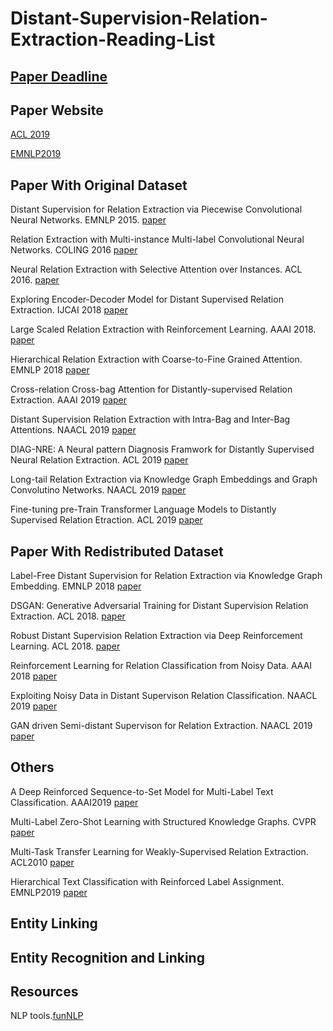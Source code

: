 # Distant-Supervision-Relation-Extraction-Reading-List

## [Paper Deadline](https://jackietseng.github.io/conference_call_for_paper/conferences.html)

## Paper Website
[ACL 2019](http://www.acl2019.org/EN/program.xhtml)

[EMNLP2019](https://www.emnlp-ijcnlp2019.org/program/accepted/)

## Paper With Original Dataset
Distant Supervision for Relation Extraction via Piecewise Convolutional Neural Networks. EMNLP 2015. [paper](http://www.emnlp2015.org/proceedings/EMNLP/pdf/EMNLP203.pdf)

Relation Extraction with Multi-instance Multi-label Convolutional Neural Networks. COLING 2016 [paper](https://pdfs.semanticscholar.org/8731/369a707046f3f8dd463d1fd107de31d40a24.pdf)

Neural Relation Extraction with Selective Attention over Instances. ACL 2016. [paper](http://wing.comp.nus.edu.sg/~antho/P/P16/P16-1200.pdf)

Exploring Encoder-Decoder Model for Distant Supervised Relation Extraction. IJCAI 2018 [paper](https://www.ijcai.org/proceedings/2018/0610.pdf)

Large Scaled Relation Extraction with Reinforcement Learning. AAAI 2018.  [paper](http://www.nlpr.ia.ac.cn/cip/~liukang/liukangPageFile/zeng_aaai2018.pdf)

Hierarchical Relation Extraction with Coarse-to-Fine Grained Attention. EMNLP 2018 [paper](https://aclweb.org/anthology/D18-1247)

Cross-relation Cross-bag Attention for Distantly-supervised Relation Extraction. AAAI 2019 [paper](https://arxiv.org/pdf/1812.10604.pdf)

Distant Supervision Relation Extraction with Intra-Bag and Inter-Bag Attentions. NAACL 2019 [paper](https://pdfs.semanticscholar.org/d037/67e0d40d257165bc3faff9c7fa68cdc93035.pdf?_ga=2.239529667.1922655975.1565091217-775842260.1562830956)

DIAG-NRE: A Neural pattern Diagnosis Framwork for Distantly Supervised Neural Relation Extraction. ACL 2019 [paper](https://pdfs.semanticscholar.org/96b4/f3633d9544593aa6c50949e345d4016c8b48.pdf?_ga=2.234154974.1922655975.1565091217-775842260.1562830956)

Long-tail Relation Extraction via Knowledge Graph Embeddings and Graph Convolutino Networks. NAACL 2019 [paper](https://www.aclweb.org/anthology/N19-1306)

Fine-tuning pre-Train Transformer Language Models to Distantly Supervised Relation Etraction. ACL 2019 [paper](https://www.aclweb.org/anthology/P19-1134)




## Paper With Redistributed Dataset

Label-Free Distant Supervision for Relation Extraction via Knowledge Graph Embedding. EMNLP 2018 [paper](https://www.aclweb.org/anthology/D18-1248)

DSGAN: Generative Adversarial Training for Distant Supervision Relation Extraction. ACL 2018.  [paper](https://www.aclweb.org/anthology/P18-1046)

Robust Distant Supervision Relation Extraction via Deep Reinforcement Learning. ACL 2018.  [paper](https://www.aclweb.org/anthology/P18-1199)

Reinforcement Learning for Relation Classification from Noisy Data. AAAI 2018 [paper](https://www.aaai.org/ocs/index.php/AAAI/AAAI18/paper/viewPaper/17151)

Exploiting Noisy Data in Distant Supervison Relation Classification. NAACL 2019 [paper](https://www.aclweb.org/anthology/N19-1325)

GAN driven Semi-distant Supervison for Relation Extraction. NAACL 2019 [paper](https://www.aclweb.org/anthology/N19-1307)

## Others

A Deep Reinforced Sequence-to-Set Model for Multi-Label Text Classification. AAAI2019 [paper](https://arxiv.org/pdf/1809.03118.pdf)

Multi-Label Zero-Shot Learning with Structured Knowledge Graphs. CVPR [paper](http://openaccess.thecvf.com/content_cvpr_2018/papers/Lee_Multi-Label_Zero-Shot_Learning_CVPR_2018_paper.pdf)

Multi-Task Transfer Learning for Weakly-Supervised Relation Extraction. ACL2010 [paper](https://www.aclweb.org/anthology/P09-1114)

Hierarchical Text Classification with Reinforced Label Assignment. EMNLP2019 [paper](https://arxiv.org/pdf/1908.10419.pdf)

## Entity Linking
## Entity Recognition and Linking
## Resources
NLP tools.[funNLP](https://github.com/fighting41love/funNLP)
